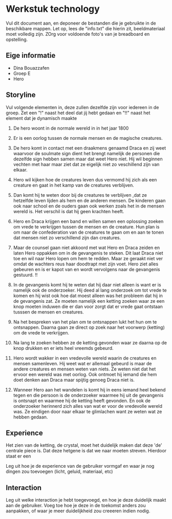 # Werkstuk technology

Vul dit document aan, en deponeer de bestanden die je gebruikte in de beschikbare mappen. Let op, lees de "info.txt" die hierin zit, beeldmateriaal moet volledig zijn. ZOrg voor voldoende foto's van je breadboard en opstelling.


## Eige informatie

- Dina Bouazzafen
- Groep E
- Hero


## Storyline 

Vul volgende elementen in, deze zullen dezelfde zijn voor iedereen in de groep. Zet een "!" naast het deel dat jij hebt gedaan en "!!" naast het element dat je dynamisch maakte

1. De hero woont in de normale wereld in in het jaar 1800

2. Er is een oorlog tussen de normale mensen en de magische creatures.

3. De hero komt in contact met een draakmens genaamd Draca en zij weet waarvoor de soulmate sign dient het brengt namelijk de personen die dezelfde sign hebben samen maar dat weet Hero niet. Hij wil beginnen vechten met haar maar ziet dat ze eigelijk niet zo veschillend zijn van elkaar.

4. Hero wil kijken hoe de creatures leven dus vermomd hij zich als een creature en gaat in het kamp van de creatures verblijven. 
5. Dan komt hij te weten door bij de creatures te verblijven ,dat ze hetzelfde leven lijden als hem en de anderen mensen. De kinderen gaan ook naar school en de ouders gaan ook werken zoals het in de mensen wereld is. Het verschil is dat hij geen krachten heeft. 

6. Hero en Draca krijgen een band en willen samen een oplossing zoeken om vrede te verkrijgen tussen de mensen en de creature. Hun plan is om naar de confederation van de creatures te gaan om en aan te tonen dat mensen niet zo verschillend zijn dan creatures.

7. Maar de counsel gaan niet akkoord met wat Hero en Draca zeiden en laten Hero oppakken om in de gevangenis te steken. Dit laat Draca niet toe en wil naar Hero lopen om hem te redden. Maar ze geraakt niet ver omdat de wachters reus haar doodtrapt met zijn voet. Hero ziet alles gebeuren en is er kapot van en wordt vervolgens naar de gevangenis gestuurd. !!

8. In de gevangenis komt hij te weten dat hij daar niet alleen is want er is namelijk ook de onderzoeker. Hij deed al lang onderzoek om tot vrede te komen en hij wist ook hoe dat moest alleen was het probleem dat hij in de gevangenis zat. Ze moeten namelijk een ketting zoeken waar ze een knop moeten induwen die er dan voor zorgt dat er vrede gaat ontstaan tusssen de mensen en creatures.

9. Na het bespreken van het plan om te ontsnappen lukt het hun om te ontsnappen. Daarna gaan ze direct op zoek naar het voorwerp (ketting) om de vrede te verkrijgen.

10. Na lang te zoeken hebben ze de ketting gevonden waar ze daarna op de knop drukken en er iets heel vreemds gebeurd. 

11. Hero wordt wakker in een vredevolle wereld waarin de creatures en mensen samenleven. Hij weet wat er allemaal gebeurd is maar de andere creatures en mensen weten van niets. Ze weten niet dat het ervoor een wereld was met oorlog. Ook ontmoet hij iemand die hem doet denken aan Draca maar spijtig genoeg Draca niet is. 

12. Wanneer Hero aan het wandelen is komt hij in eens iemand heel bekend tegen en die persoon is de onderzoeker waarmee hij uit de gevangenis is ontsnapt en waarmee hij de ketting heeft gevonden. En ook de onderzoeker herinnerd zich alles van wat er voor de vredevolle wereld was. Ze eindigen door naar elkaar te glimlachen want ze weten wat ze hebben gedaan.

## Experience
Het zien van de ketting, de crystal, moet het duidelijk maken dat deze 'de' centrale piece is. Dat deze hetgene is dat we naar moeten streven. Hierdoor staat er een 


Leg uit hoe je de experience van de gebruiker vormgaf en waar je nog dingen zou toevoegen (licht, geluid, materiaal, etc)

## Interaction


Leg uit welke interaction je hebt toegevoegd, en hoe je deze duidelijk maakt aan de gebruiker. Voeg toe hoe je deze in de toekomst anders zou aanpakken, of waar je meer duidelijkheid zou creeeren indien nodig.




